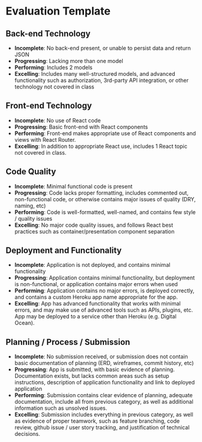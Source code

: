 # Evaluation Template

## Back-end Technology            
  - **Incomplete**: No back-end present, or unable to persist data and return JSON
  - **Progressing**: Lacking more than one model
  - **Performing**: Includes 2 models
  - **Excelling**: Includes many well-structured models, and advanced functionality such as authorization, 3rd-party API integration, or other technology not covered in class

## Front-end Technology
   - **Incomplete**: No use of React code
   - **Progressing**: Basic front-end with React components
   - **Performing**: Front-end makes appropriate use of React components and views with React Router.
   - **Excelling**: In addition to appropriate React use, includes 1 React topic not covered in class.


## Code Quality
   - **Incomplete**: Minimal functional code is present
   - **Progressing**: Code lacks proper formatting, includes commented out, non-functional code, or otherwise contains major issues of quality (DRY, naming, etc)
   - **Performing**: Code is well-formatted, well-named, and contains few style / quality issues
   - **Excelling**: No major code quality issues, and follows React best practices such as container/presentation component separation

## Deployment and Functionality
   - **Incomplete**: Application is not deployed, and contains minimal functionality
   - **Progressing**: Application contains minimal functionality, but deployment is non-functional, or application contains major errors when used
   - **Performing**: Application contains no major errors, is deployed correctly, and contains a custom Heroku app name appropriate for the app.
   - **Excelling**: App has advanced functionality that works with minimal errors, and may make use of advanced tools such as APIs, plugins, etc. App may be deployed to a service other than Heroku (e.g. Digital Ocean).


## Planning / Process / Submission
   - **Incomplete**: No submission received, or submission does not contain basic documentation of planning (ERD, wireframes, commit history, etc) 
   - **Progressing**: App is submitted, with basic evidence of planning. Documentation exists, but lacks common areas such as setup instructions, description of application functionality and link to deployed application 
   - **Performing**: Submission contains clear evidence of planning, adequate documentation, include all from previous category, as well as additional information such as unsolved issues. 
   - **Excelling**: Submission includes everything in previous category, as well as evidence of proper teamwork, such as feature branching, code review, github issue / user story tracking, and justification of technical decisions. 
